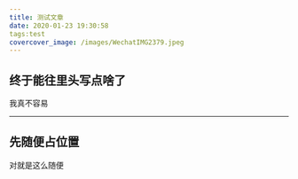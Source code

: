 ```yaml
---
title: 测试文章
date: 2020-01-23 19:30:58
tags:test
covercover_image: /images/WechatIMG2379.jpeg
---
```


## 终于能往里头写点啥了

我真不容易

---

## 先随便占位置

对就是这么随便


